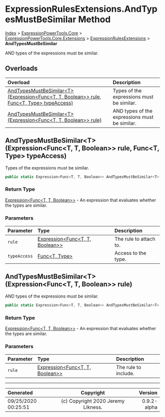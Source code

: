 ﻿# ExpressionRulesExtensions.AndTypesMustBeSimilar Method

[Index](../index.md) > [ExpressionPowerTools.Core](ExpressionPowerTools.Core.a.md) > [ExpressionPowerTools.Core.Extensions](ExpressionPowerTools.Core.Extensions.n.md) > [ExpressionRulesExtensions](ExpressionPowerTools.Core.Extensions.ExpressionRulesExtensions.cs.md) > **AndTypesMustBeSimilar**

AND types of the expressions must be similar.

## Overloads

| Overload | Description |
| :-- | :-- |
| [AndTypesMustBeSimilar&lt;T>(Expression&lt;Func&lt;T, T, Boolean>> rule, Func&lt;T, Type> typeAccess)](#andtypesmustbesimilartexpressionfunct-t-boolean-rule-funct-type-typeaccess) | Types of the expressions must be similar. |
| [AndTypesMustBeSimilar&lt;T>(Expression&lt;Func&lt;T, T, Boolean>> rule)](#andtypesmustbesimilartexpressionfunct-t-boolean-rule) | AND types of the expressions must be similar. |
## AndTypesMustBeSimilar&lt;T>(Expression&lt;Func&lt;T, T, Boolean>> rule, Func&lt;T, Type> typeAccess)

Types of the expressions must be similar.

```csharp
public static Expression<Func<T, T, Boolean>> AndTypesMustBeSimilar<T>(Expression<Func<T, T, Boolean>> rule, Func<T, Type> typeAccess)
```

### Return Type

 [Expression&lt;Func&lt;T, T, Boolean>>](https://docs.microsoft.com/dotnet/api/system.linq.expressions.expression-1)  - An expression that evaluates whether the types are similar.

### Parameters

| Parameter | Type | Description |
| :-- | :-- | :-- |
| `rule` | [Expression&lt;Func&lt;T, T, Boolean>>](https://docs.microsoft.com/dotnet/api/system.linq.expressions.expression-1) | The rule to attach to. |
| `typeAccess` | [Func&lt;T, Type>](https://docs.microsoft.com/dotnet/api/system.func-2) | Access to the type. |


## AndTypesMustBeSimilar&lt;T>(Expression&lt;Func&lt;T, T, Boolean>> rule)

AND types of the expressions must be similar.

```csharp
public static Expression<Func<T, T, Boolean>> AndTypesMustBeSimilar<T>(Expression<Func<T, T, Boolean>> rule)
```

### Return Type

 [Expression&lt;Func&lt;T, T, Boolean>>](https://docs.microsoft.com/dotnet/api/system.linq.expressions.expression-1)  - An expression that evaluates whether the types are similar.

### Parameters

| Parameter | Type | Description |
| :-- | :-- | :-- |
| `rule` | [Expression&lt;Func&lt;T, T, Boolean>>](https://docs.microsoft.com/dotnet/api/system.linq.expressions.expression-1) | The rule to include. |



---

| Generated | Copyright | Version |
| :-- | :-: | --: |
| 09/25/2020 00:25:51 | (c) Copyright 2020 Jeremy Likness. | 0.9.2-alpha |
